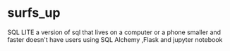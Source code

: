 # surfs_up
SQL LITE a version of sql that lives on a computer or a phone smaller and faster doesn't have users using SQL Alchemy ,Flask and  jupyter notebook 

